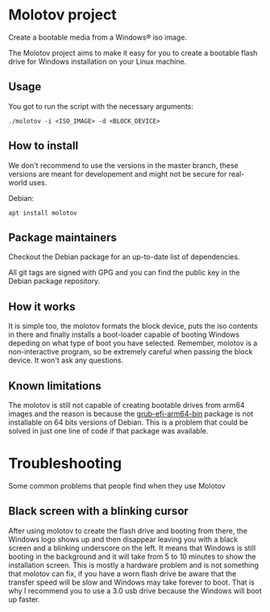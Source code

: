 # Molotov project

Create a bootable media from a Windows® iso image.

The Molotov project aims to make it easy for you to create a bootable
flash drive for Windows installation on your Linux machine.

## Usage

You got to run the script with the necessary arguments:

    ./molotov -i <ISO_IMAGE> -d <BLOCK_DEVICE>

## How to install

We don't recommend to use the versions in the master branch, these
versions are meant for developement and might not be secure for real-world
uses.

Debian:

```console
apt install molotov
```

## Package maintainers

Checkout the Debian package for an up-to-date list of dependencies.

All git tags are signed with GPG and you can find the public key
in the Debian package repository.

## How it works

It is simple too, the molotov formats the block device, puts the iso contents
in there and finally installs a boot-loader capable of booting Windows depeding
on what type of boot you have selected. Remember, molotov is a non-interactive
program, so be extremely careful when passing the block device. It won't ask
any questions.

## Known limitations

The molotov is still not capable of creating bootable drives from arm64 images
and the reason is because the
[grub-efi-arm64-bin](https://packages.debian.org/buster/grub-efi-arm64-bin)
package is not installable on 64 bits versions of Debian. This is a problem
that could be solved in just one line of code if that package was available.

# Troubleshooting
Some common problems that people find when they use Molotov

## Black screen with a blinking cursor
After using molotov to create the flash drive and booting from there, the Windows logo
shows up and then disappear leaving you with a black screen and a blinking underscore
on the left. It means that Windows is still booting in the background and it will
take from 5 to 10 minutes to show the installation screen. This is mostly a hardware
problem and is not something that molotov can fix, if you have a worn flash drive
be aware that the transfer speed will be slow and Windows may take forever to boot.
That is why I recommend you to use a 3.0 usb drive because the Windows will
boot up faster.
